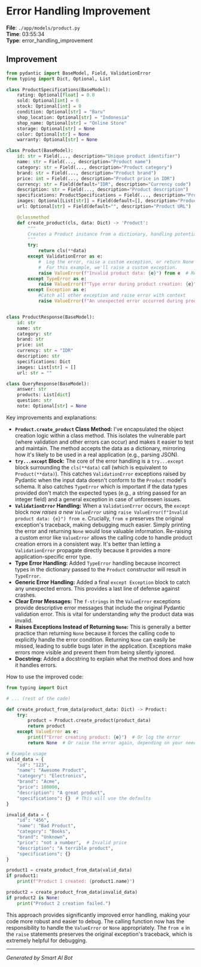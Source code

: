 # Error Handling Improvement

**File**: `./app/models/product.py`  
**Time**: 03:55:34  
**Type**: error_handling_improvement

## Improvement

```python
from pydantic import BaseModel, Field, ValidationError
from typing import Dict, Optional, List

class ProductSpecifications(BaseModel):
    rating: Optional[float] = 0.0
    sold: Optional[int] = 0
    stock: Optional[int] = 0
    condition: Optional[str] = "Baru"
    shop_location: Optional[str] = "Indonesia"
    shop_name: Optional[str] = "Online Store"
    storage: Optional[str] = None
    color: Optional[str] = None
    warranty: Optional[str] = None

class Product(BaseModel):
    id: str = Field(..., description="Unique product identifier")
    name: str = Field(..., description="Product name")
    category: str = Field(..., description="Product category")
    brand: str = Field(..., description="Product brand")
    price: int = Field(..., description="Product price in IDR")
    currency: str = Field(default="IDR", description="Currency code")
    description: str = Field(..., description="Product description")
    specifications: ProductSpecifications = Field(..., description="Product specifications")
    images: Optional[List[str]] = Field(default=[], description="Product images")
    url: Optional[str] = Field(default="", description="Product URL")

    @classmethod
    def create_product(cls, data: Dict) -> 'Product':
        """
        Creates a Product instance from a dictionary, handling potential validation errors.
        """
        try:
            return cls(**data)
        except ValidationError as e:
            #  Log the error, raise a custom exception, or return None with an error message.
            #  For this example, we'll raise a custom exception.
            raise ValueError(f"Invalid product data: {e}") from e  # Re-raise with context
        except TypeError as e:
            raise ValueError(f"Type error during product creation: {e}") from e #added type error handling
        except Exception as e:
            #Catch all other exception and raise error with context
            raise ValueError(f"An unexpected error occurred during product creation: {e}") from e


class ProductResponse(BaseModel):
    id: str
    name: str
    category: str
    brand: str
    price: int
    currency: str = "IDR"
    description: str
    specifications: Dict
    images: List[str] = []
    url: str = ""

class QueryResponse(BaseModel):
    answer: str
    products: List[dict]
    question: str
    note: Optional[str] = None
```

Key improvements and explanations:

* **`Product.create_product` Class Method:** I've encapsulated the object creation logic within a class method.  This isolates the vulnerable part (where validation and other errors can occur) and makes it easier to test and maintain.  The method accepts the data as a dictionary, mirroring how it's likely to be used in a real application (e.g., parsing JSON).
* **`try...except` Block:** The core of the error handling is a `try...except` block surrounding the `cls(**data)` call (which is equivalent to `Product(**data)`).  This catches `ValidationError` exceptions raised by Pydantic when the input data doesn't conform to the `Product` model's schema. It also catches `TypeError` which is important if the data types provided don't match the expected types (e.g., a string passed for an integer field) and a general exception in case of unforeseen issues.
* **`ValidationError` Handling:** When a `ValidationError` occurs, the `except` block now *raises a new `ValueError`* using `raise ValueError(f"Invalid product data: {e}") from e`.  Crucially, `from e` preserves the original exception's traceback, making debugging much easier.  Simply printing the error and returning `None` would lose valuable information. Re-raising a custom error like `ValueError` allows the calling code to handle product creation errors in a consistent way.  It's better than letting a `ValidationError` propagate directly because it provides a more application-specific error type.
* **Type Error Handling:** Added `TypeError` handling because incorrect types in the dictionary passed to the `Product` constructor will result in `TypeError`.
* **Generic Error Handling:** Added a final `except Exception` block to catch any unexpected errors.  This provides a last line of defense against crashes.
* **Clear Error Messages:** The `f-strings` in the `ValueError` exceptions provide descriptive error messages that include the original Pydantic validation error. This is vital for understanding *why* the product data was invalid.
* **Raises Exceptions Instead of Returning `None`:** This is generally a better practice than returning `None` because it forces the calling code to explicitly handle the error condition. Returning `None` can easily be missed, leading to subtle bugs later in the application.  Exceptions make errors more visible and prevent them from being silently ignored.
* **Docstring:** Added a docstring to explain what the method does and how it handles errors.

How to use the improved code:

```python
from typing import Dict

# ... (rest of the code)

def create_product_from_data(product_data: Dict) -> Product:
    try:
        product = Product.create_product(product_data)
        return product
    except ValueError as e:
        print(f"Error creating product: {e}")  # Or log the error
        return None  # Or raise the error again, depending on your needs

# Example usage
valid_data = {
    "id": "123",
    "name": "Awesome Product",
    "category": "Electronics",
    "brand": "Acme",
    "price": 100000,
    "description": "A great product",
    "specifications": {}  # This will use the defaults
}

invalid_data = {
    "id": "456",
    "name": "Bad Product",
    "category": "Books",
    "brand": "Unknown",
    "price": "not a number",  # Invalid price
    "description": "A terrible product",
    "specifications": {}
}

product1 = create_product_from_data(valid_data)
if product1:
    print(f"Product 1 created: {product1.name}")

product2 = create_product_from_data(invalid_data)
if product2 is None:
    print("Product 2 creation failed.")
```

This approach provides significantly improved error handling, making your code more robust and easier to debug. The calling function now has the responsibility to handle the `ValueError` or `None` appropriately.  The `from e` in the `raise` statements preserves the original exception's traceback, which is extremely helpful for debugging.

---
*Generated by Smart AI Bot*
